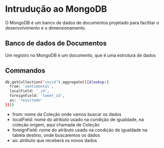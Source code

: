 # Intrudução ao MongoDB

O MongoDB é um banco de dados de documentos projetado para facilitar o desenvolvimento e o dimensionamento.

## Banco de dados de Documentos

Um registro no MongoDB é um documento, que é uma estrutura de dados

## Commandos

```bash
db.getCollection("covid").aggregate([{$lookup:{
  from: 'sentimental',
  localField: '_id',
  foreignField: 'tweet_id',
  as: 'resultado'
}}])
```

* from: nome da Coleção onde vamos buscar os dados
* localField: nome do atributo usado na condição de igualdade, na coleção origem, aqui chamada de Coleção
* foreignField: nome do atributo usado na condição de igualdade na tabela destino, onde buscaremos os dados
* as: atributo que receberá os novos dados
